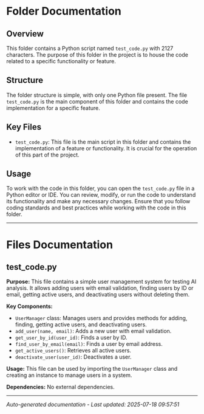# Folder Documentation

## Overview
This folder contains a Python script named `test_code.py` with 2127 characters. The purpose of this folder in the project is to house the code related to a specific functionality or feature.

## Structure
The folder structure is simple, with only one Python file present. The file `test_code.py` is the main component of this folder and contains the code implementation for a specific feature.

## Key Files
- `test_code.py`: This file is the main script in this folder and contains the implementation of a feature or functionality. It is crucial for the operation of this part of the project.

## Usage
To work with the code in this folder, you can open the `test_code.py` file in a Python editor or IDE. You can review, modify, or run the code to understand its functionality and make any necessary changes. Ensure that you follow coding standards and best practices while working with the code in this folder.

---

# Files Documentation

## test_code.py

**Purpose:** This file contains a simple user management system for testing AI analysis. It allows adding users with email validation, finding users by ID or email, getting active users, and deactivating users without deleting them.

**Key Components:**
- `UserManager` class: Manages users and provides methods for adding, finding, getting active users, and deactivating users.
- `add_user(name, email)`: Adds a new user with email validation.
- `get_user_by_id(user_id)`: Finds a user by ID.
- `find_user_by_email(email)`: Finds a user by email address.
- `get_active_users()`: Retrieves all active users.
- `deactivate_user(user_id)`: Deactivates a user.

**Usage:** This file can be used by importing the `UserManager` class and creating an instance to manage users in a system.

**Dependencies:** No external dependencies.

---
*Auto-generated documentation - Last updated: 2025-07-18 09:57:51*
